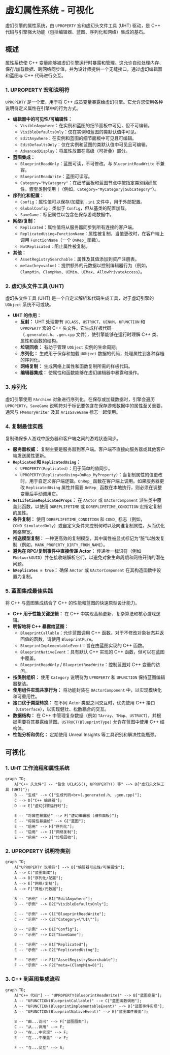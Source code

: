 # 虚幻属性系统 - 可视化

虚幻引擎的属性系统，由 `UPROPERTY` 宏和虚幻头文件工具 (UHT) 驱动，是 C++ 代码与引擎强大功能（包括编辑器、蓝图、序列化和网络）集成的基石。

## 概述

属性系统使 C++ 变量能够被虚幻引擎运行时暴露和管理。这允许自动处理内存、保存/加载数据、跨网络同步值，并为设计师提供一个无缝接口，通过虚幻编辑器和蓝图与 C++ 代码进行交互。

### 1. UPROPERTY 宏和说明符

`UPROPERTY` 是一个宏，用于将 C++ 成员变量暴露给虚幻引擎。它允许您使用各种说明符定义属性在引擎中的行为方式。

*   **编辑器中的可见性/可编辑性：**
    *   `VisibleAnywhere`：在实例和蓝图的细节面板中可见，但不可编辑。
    *   `VisibleDefaultsOnly`：仅在实例和蓝图的类默认值中可见。
    *   `EditAnywhere`：在实例和蓝图的细节面板中可见且可编辑。
    *   `EditDefaultsOnly`：仅在实例和蓝图的类默认值中可见且可编辑。
    *   `AdvancedDisplay`：将属性放置在高级（可折叠）部分。
*   **蓝图集成：**
    *   `BlueprintReadOnly`：蓝图可读，不可修改。与 `BlueprintReadWrite` 不兼容。
    *   `BlueprintReadWrite`：蓝图可读写。
    *   `Category="MyCategory"`：在细节面板和蓝图节点中按指定类别组织属性。嵌套类别使用 `|`（例如，`Category="MyCategory|SubCategory"`）。
*   **序列化和配置：**
    *   `Config`：属性值可以保存/加载到 `.ini` 文件中，用于外部配置。
    *   `GlobalConfig`：类似于 `Config`，但从基类的配置加载。
    *   `SaveGame`：标记属性以包含在保存游戏数据中。
*   **网络/复制：**
    *   `Replicated`：属性值将从服务器同步到所有连接的客户端。
    *   `ReplicatedUsing=FunctionName`：属性被复制，当值更改时，在客户端上调用 `FunctionName`（一个 `OnRep_` 函数）。
    *   `NotReplicated`：阻止属性被复制。
*   **其他：**
    *   `AssetRegistrySearchable`：属性及其值添加到资产注册表。
    *   `meta=(key=value)`：提供额外的元数据以控制编辑器行为（例如，`ClampMin`、`ClampMax`、`UIMin`、`UIMax`、`AllowPrivateAccess`）。

### 2. 虚幻头文件工具 (UHT)

虚幻头文件工具 (UHT) 是一个自定义解析和代码生成工具，对于虚幻引擎的 `UObject` 系统不可或缺。

*   **UHT 的作用：**
    *   **反射：** UHT 处理带有 `UCLASS`、`USTRUCT`、`UENUM`、`UFUNCTION` 和 `UPROPERTY` 宏的 C++ 头文件。它生成样板代码（`.generated.h`、`.gen.cpp` 文件），使引擎能够在运行时理解 C++ 类、属性和函数的结构。
    *   **垃圾回收：** 有助于管理 `UObject` 实例的生命周期。
    *   **序列化：** 生成用于保存和加载 `UObject` 数据的代码，处理属性到各种存档的序列化。
    *   **网络复制：** 生成网络上属性和函数复制所需的样板代码。
    *   **编辑器集成：** 使属性和函数能够在虚幻编辑器中暴露和操作。

### 3. 序列化

虚幻引擎使用 `FArchive` 对象进行序列化。在保存或加载数据时，引擎会遍历 `UPROPERTY`。`SaveGame` 说明符对于标记要包含在保存游戏数据中的属性至关重要，通常与 `FMemoryWriter` 及其 `ArIsSaveGame` 标志一起使用。

### 4. 复制最佳实践

复制确保多人游戏中服务器和客户端之间的游戏状态同步。

*   **服务器权威：** 复制主要是服务器到客户端。客户端不直接向服务器或其他客户端发送属性更新。
*   **`Replicated` 和 `ReplicatedUsing`：**
    *   `UPROPERTY(Replicated)`：用于简单的值同步。
    *   `UPROPERTY(ReplicatedUsing=OnRep_MyProperty)`：当复制属性的值更改时，用于自定义客户端逻辑。`OnRep_` 函数在客户端上调用。如果服务器更改 `ReplicatedUsing` 属性并需要 `OnRep_` 函数在本地执行，则必须在调整变量后手动调用它。
*   **`GetLifetimeReplicatedProps`：** 在 `AActor` 或 `UActorComponent` 派生类中覆盖此函数，以使用 `DOREPLIFETIME` 或 `DOREPLIFETIME_CONDITION` 宏指定复制的属性。
*   **条件复制：** 使用 `DOREPLIFETIME_CONDITION` 和 `COND_` 标志（例如，`COND_SimulatedOnly`）或自定义条件来控制何时以及向谁复制属性，从而优化网络带宽。
*   **推送模型复制：** 一种更高效的复制模型，其中属性被显式标记为“脏”以触发复制（例如，`MARK_PROPERTY_DIRTY_FROM_NAME`）。
*   **避免在 RPC/复制事件中直接传递 Actor：** 传递唯一标识符（例如 `FNetworkGUID`）并在接收端解析它们，以避免对象生命周期和网络开销的潜在问题。
*   **`bReplicates = true`：** 确保 `AActor` 或 `UActorComponent` 在其构造函数中设置为复制。

### 5. 蓝图集成最佳实践

将 C++ 与蓝图集成结合了 C++ 的性能和蓝图的快速原型设计能力。

*   **C++ 用于性能关键逻辑：** 在 C++ 中实现高频更新、复杂算法和核心游戏逻辑。
*   **明智地将 C++ 暴露给蓝图：**
    *   `BlueprintCallable`：允许蓝图调用 C++ 函数。对于不修改对象状态并返回值的函数，请使用 `BlueprintPure`。
    *   `BlueprintImplementableEvent`：旨在由蓝图实现的 C++ 函数。
    *   `BlueprintNativeEvent`：具有默认 C++ 实现的 C++ 函数，但可以在蓝图中覆盖。
    *   `BlueprintReadOnly` / `BlueprintReadWrite`：控制蓝图对 C++ 变量的访问。
*   **按类别组织：** 使用 `Category` 说明符为 `UPROPERTY` 和 `UFUNCTION` 保持蓝图编辑器整洁。
*   **使用组件实现共享行为：** 将功能封装在 `UActorComponent` 中，以实现模块化和可重用性。
*   **接口优于类型转换：** 在不同 Actor 类型之间交互时，优先使用 C++ 接口（`UInterface`），以实现健壮、松散耦合的交互。
*   **数据结构：** 在 C++ 中管理复杂数据（例如 `TArray`、`TMap`、`USTRUCT`），并根据需要将其暴露给蓝图。`USTRUCT(BlueprintType)` 允许在蓝图中使用 C++ 结构体。
*   **性能分析和优化：** 定期使用 Unreal Insights 等工具识别和解决性能瓶颈。

## 可视化

### 1. UHT 工作流程和属性系统

```mermaid
graph TD;
    A["C++ 头文件"] -- "包含 UCLASS(), UPROPERTY() 等" --> B{"虚幻头文件工具 (UHT)"};
    B -- "生成" --> C["生成代码<br>(.generated.h, .gen.cpp)"];
    C --> D["C++ 编译器"];
    D --> E["虚幻引擎运行时"];

    E -- "将属性暴露给" --> F["虚幻编辑器 (细节面板)"];
    E -- "将属性暴露给" --> G["蓝图"];
    E -- "启用" --> H["序列化"];
    E -- "启用" --> I["网络复制"];
    E -- "启用" --> J["垃圾回收"];
```

### 2. UPROPERTY 说明符类别

```mermaid
graph TD;
    A["UPROPERTY 说明符"] --> B["编辑器可见性/可编辑性"];
    A --> C["蓝图集成"];
    A --> D["序列化/配置"];
    A --> E["网络/复制"];
    A --> F["其他/元数据"];

    B -- "示例" --> B1["EditAnywhere"];
    B -- "示例" --> B2["VisibleDefaultsOnly"];

    C -- "示例" --> C1["BlueprintReadWrite"];
    C -- "示例" --> C2["Category=\"UI\""];

    D -- "示例" --> D1["Config"];
    D -- "示例" --> D2["SaveGame"];

    E -- "示例" --> E1["Replicated"];
    E -- "示例" --> E2["ReplicatedUsing"];

    F -- "示例" --> F1["AssetRegistrySearchable"];
    F -- "示例" --> F2["meta=(ClampMin=0)"];
```

### 3. C++ 到蓝图集成流程

```mermaid
graph TD;
    A["C++ 代码"] -- "UPROPERTY(BlueprintReadWrite)" --> B["蓝图变量"];
    A -- "UFUNCTION(BlueprintCallable)" --> C["蓝图函数调用"];
    A -- "UFUNCTION(BlueprintImplementableEvent)" --> D["蓝图事件实现"];
    A -- "UFUNCTION(BlueprintNativeEvent)" --> E["蓝图事件覆盖"];

    B -- "由...访问" --> F["蓝图图表"];
    C -- "从...调用" --> F;
    D -- "在...中实现" --> F;
    E -- "在...中覆盖" --> F;

    F -- "与...交互" --> A;
```
